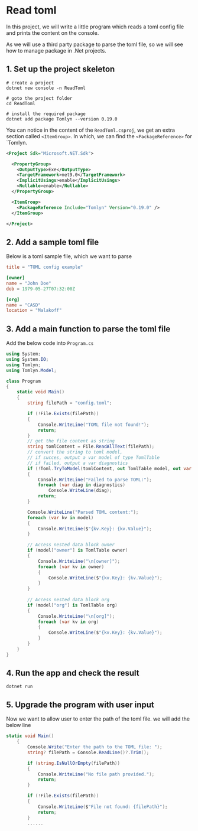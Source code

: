 ﻿# Read toml

In this project, we will write a little program which reads a toml config file and prints the content on the console.

As we will use a third party package to parse the toml file, so we will see how to manage package in .Net projects.


## 1. Set up the project skeleton


```shell
# create a project
dotnet new console -n ReadToml
 
# goto the project folder
cd ReadToml

# install the required package
dotnet add package Tomlyn --version 0.19.0
```
You can notice in the content of the `ReadToml.csproj`, we get an extra section called `<ItemGroup>`. In which, we 
can find the `<PackageReference>` for `Tomlyn.

```xml
<Project Sdk="Microsoft.NET.Sdk">

  <PropertyGroup>
    <OutputType>Exe</OutputType>
    <TargetFramework>net9.0</TargetFramework>
    <ImplicitUsings>enable</ImplicitUsings>
    <Nullable>enable</Nullable>
  </PropertyGroup>

  <ItemGroup>
    <PackageReference Include="Tomlyn" Version="0.19.0" />
  </ItemGroup>

</Project>
```

## 2. Add a sample toml file

Below is a toml sample file, which we want to parse

```toml
title = "TOML config example"

[owner]
name = "John Doe"
dob = 1979-05-27T07:32:00Z

[org]
name = "CASD"
location = "Malakoff"
```

## 3. Add a main function to parse the toml file

Add the below code into `Program.cs`

```csharp
using System;
using System.IO;
using Tomlyn;
using Tomlyn.Model;

class Program
{
    static void Main()
    {
        string filePath = "config.toml";

        if (!File.Exists(filePath))
        {
            Console.WriteLine("TOML file not found!");
            return;
        }
        // get the file content as string
        string tomlContent = File.ReadAllText(filePath);
        // convert the string to toml model,
        // if succes, output a var model of type TomlTable
        // if failed, output a var diagnostics
        if (!Toml.TryToModel(tomlContent, out TomlTable model, out var diagnostics))
        {
            Console.WriteLine("Failed to parse TOML:");
            foreach (var diag in diagnostics)
                Console.WriteLine(diag);
            return;
        }

        Console.WriteLine("Parsed TOML content:");
        foreach (var kv in model)
        {
            Console.WriteLine($"{kv.Key}: {kv.Value}");
        }

        // Access nested data block owner
        if (model["owner"] is TomlTable owner)
        {
            Console.WriteLine("\n[owner]");
            foreach (var kv in owner)
            {
                Console.WriteLine($"{kv.Key}: {kv.Value}");
            }
        }
        
        // Access nested data block org
        if (model["org"] is TomlTable org)
        {
            Console.WriteLine("\n[org]");
            foreach (var kv in org)
            {
                Console.WriteLine($"{kv.Key}: {kv.Value}");
            }
        }
    }
}


```

## 4. Run the app and check the result

```shell
dotnet run 
```

## 5. Upgrade the program with user input

Now we want to allow user to enter the path of the toml file. we will add the below line

```csharp
static void Main()
    {
        Console.Write("Enter the path to the TOML file: ");
        string? filePath = Console.ReadLine()?.Trim();

        if (string.IsNullOrEmpty(filePath))
        {
            Console.WriteLine("No file path provided.");
            return;
        }

        if (!File.Exists(filePath))
        {
            Console.WriteLine($"File not found: {filePath}");
            return;
        }
        ......
```
